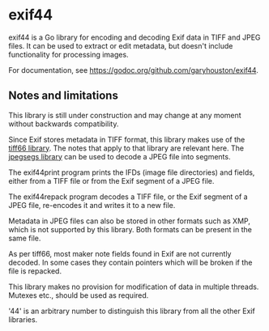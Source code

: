 # exif44
exif44 is a Go library for encoding and decoding Exif data in TIFF and JPEG files. It can be used to extract or edit metadata, but doesn't include functionality for processing images.

For documentation, see https://godoc.org/github.com/garyhouston/exif44.

## Notes and limitations
This library is still under construction and may change at any moment without backwards compatibility.

Since Exif stores metadata in TIFF format, this library makes use of the [tiff66 library](https://github.com/garyhouston/tiff66). The notes that apply to that library are relevant here. The [jpegsegs library](https://github.com/garyhouston/jpegsegs) can be used to decode a JPEG file into segments.

The exif44print program prints the IFDs (image file directories) and fields, either from a TIFF file or from the Exif segment of a JPEG file.

The exif44repack program decodes a TIFF file, or the Exif segment of a JPEG file, re-encodes it and writes it to a new file.

Metadata in JPEG files can also be stored in other formats such as XMP, which is not supported by this library. Both formats can be present in the same file.

As per tiff66, most maker note fields found in Exif are not currently decoded. In some cases they contain pointers which will be broken if the file is repacked.

This library makes no provision for modification of data in multiple threads. Mutexes etc., should be used as required.

'44' is an arbitrary number to distinguish this library from all the other Exif libraries.
